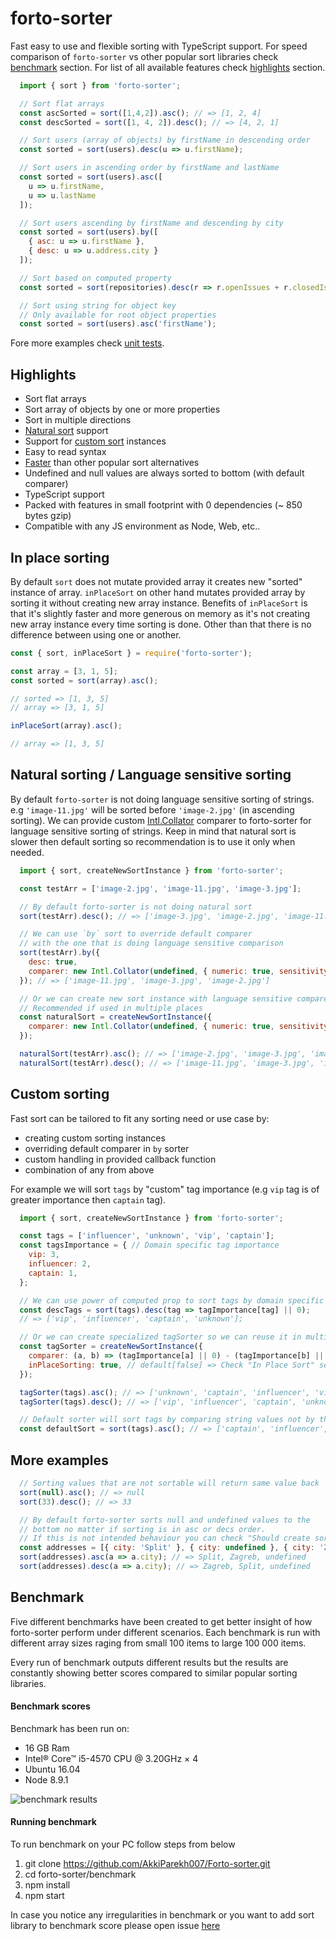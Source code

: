 # forto-sorter

Fast easy to use and flexible sorting with TypeScript support.
For speed comparison of `forto-sorter` vs other popular sort libraries check [benchmark](#benchmark) section.
For list of all available features check [highlights](#highlights) section.

```javascript
  import { sort } from 'forto-sorter';

  // Sort flat arrays
  const ascSorted = sort([1,4,2]).asc(); // => [1, 2, 4]
  const descSorted = sort([1, 4, 2]).desc(); // => [4, 2, 1]

  // Sort users (array of objects) by firstName in descending order
  const sorted = sort(users).desc(u => u.firstName);

  // Sort users in ascending order by firstName and lastName
  const sorted = sort(users).asc([
    u => u.firstName,
    u => u.lastName
  ]);

  // Sort users ascending by firstName and descending by city
  const sorted = sort(users).by([
    { asc: u => u.firstName },
    { desc: u => u.address.city }
  ]);

  // Sort based on computed property
  const sorted = sort(repositories).desc(r => r.openIssues + r.closedIssues);

  // Sort using string for object key
  // Only available for root object properties
  const sorted = sort(users).asc('firstName');
```

Fore more examples check [unit tests](https://github.com/AkkiParekh007/Forto-sorter/blob/master/test/sort.spec.ts).

## Highlights

  * Sort flat arrays
  * Sort array of objects by one or more properties
  * Sort in multiple directions
  * [Natural sort](#natural-sorting--language-sensitive-sorting) support
  * Support for [custom sort](#custom-sorting) instances
  * Easy to read syntax
  * [Faster](#benchmark) than other popular sort alternatives
  * Undefined and null values are always sorted to bottom (with default comparer)
  * TypeScript support
  * Packed with features in small footprint with 0 dependencies (~ 850 bytes gzip)
  * Compatible with any JS environment as Node, Web, etc..

## In place sorting

By default `sort` does not mutate provided array it creates new "sorted" instance of array. `inPlaceSort` on other hand mutates provided array by sorting it without creating new array instance. Benefits of `inPlaceSort` is that it's slightly faster and more generous on memory as it's not creating new array instance every time sorting is done. Other than that there is no difference between using one or another.

```javascript
const { sort, inPlaceSort } = require('forto-sorter');

const array = [3, 1, 5];
const sorted = sort(array).asc();

// sorted => [1, 3, 5]
// array => [3, 1, 5]

inPlaceSort(array).asc();

// array => [1, 3, 5]
```

## Natural sorting / Language sensitive sorting

By default `forto-sorter` is not doing language sensitive sorting of strings.
e.g `'image-11.jpg'` will be sorted before `'image-2.jpg'` (in ascending sorting).
We can provide custom [Intl.Collator](https://developer.mozilla.org/en-US/docs/Web/JavaScript/Reference/Global_Objects/Collator) comparer to forto-sorter for language sensitive sorting of strings.
Keep in mind that natural sort is slower then default sorting so recommendation is to use it
only when needed.

```javascript
  import { sort, createNewSortInstance } from 'forto-sorter';

  const testArr = ['image-2.jpg', 'image-11.jpg', 'image-3.jpg'];

  // By default forto-sorter is not doing natural sort
  sort(testArr).desc(); // => ['image-3.jpg', 'image-2.jpg', 'image-11.jpg']

  // We can use `by` sort to override default comparer
  // with the one that is doing language sensitive comparison
  sort(testArr).by({
    desc: true,
    comparer: new Intl.Collator(undefined, { numeric: true, sensitivity: 'base' }).compare,
  }); // => ['image-11.jpg', 'image-3.jpg', 'image-2.jpg']

  // Or we can create new sort instance with language sensitive comparer.
  // Recommended if used in multiple places
  const naturalSort = createNewSortInstance({
    comparer: new Intl.Collator(undefined, { numeric: true, sensitivity: 'base' }).compare,
  });

  naturalSort(testArr).asc(); // => ['image-2.jpg', 'image-3.jpg', 'image-11.jpg']
  naturalSort(testArr).desc(); // => ['image-11.jpg', 'image-3.jpg', 'image-2.jpg']
```

## Custom sorting

Fast sort can be tailored to fit any sorting need or use case by:
  * creating custom sorting instances
  * overriding default comparer in `by` sorter
  * custom handling in provided callback function
  * combination of any from above

For example we will sort `tags` by "custom" tag importance (e.g `vip` tag is of greater importance then `captain` tag).

```javascript
  import { sort, createNewSortInstance } from 'forto-sorter';

  const tags = ['influencer', 'unknown', 'vip', 'captain'];
  const tagsImportance = { // Domain specific tag importance
    vip: 3,
    influencer: 2,
    captain: 1,
  };

  // We can use power of computed prop to sort tags by domain specific importance
  const descTags = sort(tags).desc(tag => tagImportance[tag] || 0);
  // => ['vip', 'influencer', 'captain', 'unknown'];

  // Or we can create specialized tagSorter so we can reuse it in multiple places
  const tagSorter = createNewSortInstance({
    comparer: (a, b) => (tagImportance[a] || 0) - (tagImportance[b] || 0),
    inPlaceSorting: true, // default[false] => Check "In Place Sort" section for more info.
  });

  tagSorter(tags).asc(); // => ['unknown', 'captain', 'influencer', 'vip'];
  tagSorter(tags).desc(); // => ['vip', 'influencer', 'captain', 'unknown'];

  // Default sorter will sort tags by comparing string values not by their domain specific value
  const defaultSort = sort(tags).asc(); // => ['captain', 'influencer', 'unknown' 'vip']
```
## More examples

```javascript
  // Sorting values that are not sortable will return same value back
  sort(null).asc(); // => null
  sort(33).desc(); // => 33

  // By default forto-sorter sorts null and undefined values to the
  // bottom no matter if sorting is in asc or decs order.
  // If this is not intended behaviour you can check "Should create sort instance that sorts nil value to the top in desc order" test on how to override
  const addresses = [{ city: 'Split' }, { city: undefined }, { city: 'Zagreb'}];
  sort(addresses).asc(a => a.city); // => Split, Zagreb, undefined
  sort(addresses).desc(a => a.city); // => Zagreb, Split, undefined
```

## Benchmark

Five different benchmarks have been created to get better insight of how forto-sorter perform under different scenarios.
Each benchmark is run with different array sizes raging from small 100 items to large 100 000 items.

Every run of benchmark outputs different results but the results are constantly showing better scores compared to similar popular sorting libraries.

#### Benchmark scores

Benchmark has been run on:

  * 16 GB Ram
  * Intel® Core™ i5-4570 CPU @ 3.20GHz × 4
  * Ubuntu 16.04
  * Node 8.9.1

![benchmark results](https://github.com/AkkiParekh007/Forto-sorter/raw/main/benchmark.jpg)

#### Running benchmark

To run benchmark on your PC follow steps from below

1) git clone https://github.com/AkkiParekh007/Forto-sorter.git
2) cd forto-sorter/benchmark
3) npm install
4) npm start

In case you notice any irregularities in benchmark or you want to add sort library to benchmark score
please open issue [here](https://github.com/AkkiParekh007/Forto-sorter)
